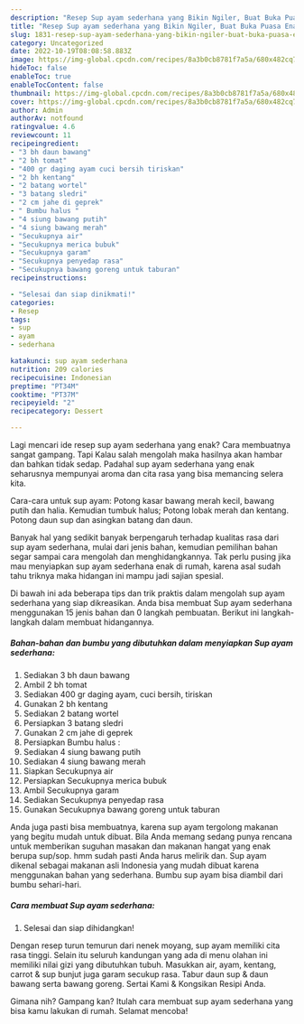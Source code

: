 ```yaml
---
description: "Resep Sup ayam sederhana yang Bikin Ngiler, Buat Buka Puasa Enak"
title: "Resep Sup ayam sederhana yang Bikin Ngiler, Buat Buka Puasa Enak"
slug: 1831-resep-sup-ayam-sederhana-yang-bikin-ngiler-buat-buka-puasa-enak
category: Uncategorized
date: 2022-10-19T08:08:58.883Z
image: https://img-global.cpcdn.com/recipes/8a3b0cb8781f7a5a/680x482cq70/sup-ayam-sederhana-foto-resep-utama.jpg
hideToc: false
enableToc: true
enableTocContent: false
thumbnail: https://img-global.cpcdn.com/recipes/8a3b0cb8781f7a5a/680x482cq70/sup-ayam-sederhana-foto-resep-utama.jpg
cover: https://img-global.cpcdn.com/recipes/8a3b0cb8781f7a5a/680x482cq70/sup-ayam-sederhana-foto-resep-utama.jpg
author: Admin
authorAv: notfound
ratingvalue: 4.6
reviewcount: 11
recipeingredient:
- "3 bh daun bawang"
- "2 bh tomat"
- "400 gr daging ayam cuci bersih tiriskan"
- "2 bh kentang"
- "2 batang wortel"
- "3 batang sledri"
- "2 cm jahe di geprek"
- " Bumbu halus "
- "4 siung bawang putih"
- "4 siung bawang merah"
- "Secukupnya air"
- "Secukupnya merica bubuk"
- "Secukupnya garam"
- "Secukupnya penyedap rasa"
- "Secukupnya bawang goreng untuk taburan"
recipeinstructions:

- "Selesai dan siap dinikmati!"
categories:
- Resep
tags:
- sup
- ayam
- sederhana

katakunci: sup ayam sederhana 
nutrition: 209 calories
recipecuisine: Indonesian
preptime: "PT34M"
cooktime: "PT37M"
recipeyield: "2"
recipecategory: Dessert

---
```



Lagi mencari ide resep sup ayam sederhana yang enak? Cara membuatnya sangat gampang. Tapi Kalau salah mengolah maka hasilnya akan hambar dan bahkan tidak sedap. Padahal sup ayam sederhana yang enak seharusnya mempunyai aroma dan cita rasa yang bisa memancing selera kita.


Cara-cara untuk sup ayam: Potong kasar bawang merah kecil, bawang putih dan halia. Kemudian tumbuk halus; Potong lobak merah dan kentang. Potong daun sup dan asingkan batang dan daun.

Banyak hal yang sedikit banyak berpengaruh terhadap kualitas rasa dari sup ayam sederhana, mulai dari jenis bahan, kemudian pemilihan bahan segar sampai cara mengolah dan menghidangkannya. Tak perlu pusing jika mau menyiapkan sup ayam sederhana enak di rumah, karena asal sudah tahu triknya maka hidangan ini mampu jadi sajian spesial.


Di bawah ini ada beberapa tips dan trik praktis dalam mengolah sup ayam sederhana yang siap dikreasikan. Anda bisa membuat Sup ayam sederhana menggunakan 15 jenis bahan dan 0 langkah pembuatan. Berikut ini langkah-langkah dalam membuat hidangannya.

<!--inarticleads1-->

##### Bahan-bahan dan bumbu yang dibutuhkan dalam menyiapkan Sup ayam sederhana:

1. Sediakan 3 bh daun bawang
1. Ambil 2 bh tomat
1. Sediakan 400 gr daging ayam, cuci bersih, tiriskan
1. Gunakan 2 bh kentang
1. Sediakan 2 batang wortel
1. Persiapkan 3 batang sledri
1. Gunakan 2 cm jahe di geprek
1. Persiapkan  Bumbu halus :
1. Sediakan 4 siung bawang putih
1. Sediakan 4 siung bawang merah
1. Siapkan Secukupnya air
1. Persiapkan Secukupnya merica bubuk
1. Ambil Secukupnya garam
1. Sediakan Secukupnya penyedap rasa
1. Gunakan Secukupnya bawang goreng untuk taburan


Anda juga pasti bisa membuatnya, karena sup ayam tergolong makanan yang begitu mudah untuk dibuat. Bila Anda memang sedang punya rencana untuk memberikan suguhan masakan dan makanan hangat yang enak berupa sup/sop. hmm sudah pasti Anda harus melirik dan. Sup ayam dikenal sebagai makanan asli Indonesia yang mudah dibuat karena menggunakan bahan yang sederhana. Bumbu sup ayam bisa diambil dari bumbu sehari-hari. 

<!--inarticleads2-->

##### Cara membuat Sup ayam sederhana:


1. Selesai dan siap dihidangkan!

Dengan resep turun temurun dari nenek moyang, sup ayam memiliki cita rasa tinggi. Selain itu seluruh kandungan yang ada di menu olahan ini memiliki nilai gizi yang dibutuhkan tubuh. Masukkan air, ayam, kentang, carrot &amp; sup bunjut juga garam secukup rasa. Tabur daun sup &amp; daun bawang serta bawang goreng. Sertai Kami &amp; Kongsikan Resipi Anda. 

Gimana nih? Gampang kan? Itulah cara membuat sup ayam sederhana yang bisa kamu lakukan di rumah. Selamat mencoba!
